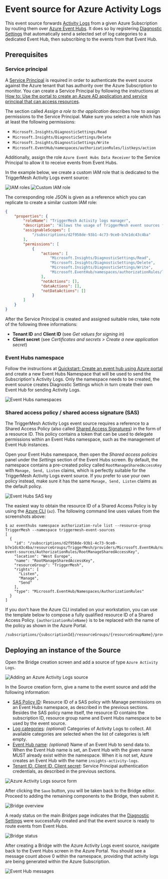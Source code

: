 # Event source for Azure Activity Logs

This event source forwards [Activity Logs][activity-logs] from a given Azure Subscription by routing them over [Azure
Event Hubs][eventhubs]. It does so by registering [Diagnostic Settings][diag-settings] that automatically send a
selected set of log categories to a dedicated Event Hub, then subscribing to the events from that Event Hub.

## Prerequisites

### Service principal

A [Service Principal][sp] is required in order to authenticate the event source against the Azure tenant that has
authority over the Azure Subscription to monitor. You can create a Service Principal by following the instructions at
[How to: Use the portal to create an Azure AD application and service principal that can access resources][sp-create].

The section called _Assign a role to the application_ describes how to assign permissions to the Service Principal. Make
sure you select a role which has at least the following permissions:

- `Microsoft.Insights/DiagnosticSettings/Read`
- `Microsoft.Insights/DiagnosticSettings/Delete`
- `Microsoft.Insights/DiagnosticSettings/Write`
- `Microsoft.EventHub/namespaces/authorizationRules/listkeys/action`

Additionally, assign the role `Azure Event Hubs Data Receiver` to the Service Principal to allow it to receive events
from Event Hubs.

In the example below, we create a custom IAM role that is dedicated to the TriggerMesh Activity Logs event source:

![IAM roles](../images/azureactivitylogs-source/iam-1.png)
![Custom IAM role](../images/azureactivitylogs-source/iam-2.png)

The corresponding role JSON is given as a reference which you can replicate to create a similar custom IAM role:

```json
{
    "properties": {
        "roleName": "TriggerMesh Activity logs manager",
        "description": "Allows the usage of TriggerMesh event sources for Azure Activity Logs.",
        "assignableScopes": [
            "/subscriptions/d2f958de-93b1-4c73-9ce0-b7e1dc43c4ba"
        ],
        "permissions": [
            {
                "actions": [
                    "Microsoft.Insights/DiagnosticSettings/Read",
                    "Microsoft.Insights/DiagnosticSettings/Delete",
                    "Microsoft.Insights/DiagnosticSettings/Write",
                    "Microsoft.EventHub/namespaces/authorizationRules/listkeys/action"
                ],
                "notActions": [],
                "dataActions": [],
                "notDataActions": []
            }
        ]
    }
}
```

After the Service Principal is created and assigned suitable roles, take note of the following three informations:

* **Tenant ID** and **Client ID** (see _Get values for signing in_)
* **Client secret** (see _Certificates and secrets > Create a new application secret_)

### Event Hubs namespace

Follow the instructions at [Quickstart: Create an event hub using Azure portal][eventhubs-create] and create a new Event
Hubs Namespace that will be used to send the Subscription's Activity Logs. Only the namespace needs to be created, the
event source creates Diagnostic Settings which in turn create their own Event Hub for sending Activity Logs.

![Event Hubs namespaces](../images/azureactivitylogs-source/eventhubs-ns.png)

### Shared access policy / shared access signature (SAS)

The TriggerMesh Activity Logs event source requires a reference to a Shared Access Policy (also called [Shared Access
Signatures][sas]) in the form of a resource ID. This policy contains a token that can be used to delegate permissions
within an Event Hubs namespace, such as the management of Event Hub instances.

Open your Event Hubs namespace, then open the _Shared access policies_ panel under the _Settings_ section of the Event
Hubs screen. By default, the namespace contains a pre-created policy called `RootManageSharedAccessKey` with `Manage,
Send, Listen` claims, which is perfectly suitable for the TriggerMesh Activity Logs event source. If you prefer to use
your own policy instead, make sure it has the same `Manage, Send, Listen` claims as the default policy.

![Event Hubs SAS key](../images/azureactivitylogs-source/eventhubs-sas-key.png)

The easiest way to obtain the resource ID of a Shared Access Policy is by using the [Azure CLI][azure-cli] (`az`). The
following command line uses values from the screenshots above:

```console
$ az eventhubs namespace authorization-rule list --resource-group TriggerMesh --namespace triggermesh-event-sources
[
  {
    "id": "/subscriptions/d2f958de-93b1-4c73-9ce0-b7e1dc43c4ba/resourceGroups/TriggerMesh/providers/Microsoft.EventHub/namespaces/triggermesh-event-sources/AuthorizationRules/RootManageSharedAccessKey",
    "location": "West Europe",
    "name": "RootManageSharedAccessKey",
    "resourceGroup": "TriggerMesh",
    "rights": [
      "Listen",
      "Manage",
      "Send"
    ],
    "type": "Microsoft.EventHub/Namespaces/AuthorizationRules"
  }
]
```

If you don't have the Azure CLI installed on your workstation, you can use the template below to compose a fully
qualified resource ID of a Shared Access Policy. `{authorizationRuleName}` is to be replaced with the name of the policy
as shown in the Azure Portal.

```
/subscriptions/{subscriptionId}/resourceGroups/{resourceGroupName}/providers/Microsoft.EventHub/namespaces/{namespaceName}/authorizationRules/{authorizationRuleName}
```

## Deploying an instance of the Source

Open the Bridge creation screen and add a source of type `Azure Activity Logs`.

![Adding an Azure Activity Logs source](../images/azureactivitylogs-source/create-bridge-1.png)

In the Source creation form, give a name to the event source and add the following information:

* [SAS Policy ID][sas-policy]: Resource ID of a SAS policy with Manage permissions on an Event Hubs namespace, as
  described in the previous sections. Besides the SAS policy name itself, the resource ID contains the subscription ID,
  resource group name and Event Hubs namespace to be used by the event source.
* [Log categories][log-categories]: _(optional)_ Categories of Activity Logs to collect. All available categories are
  selected when the list of categories is left empty.
* [Event Hub name][eventhubs-create]: _(optional)_ Name of an Event Hub to send data to. When the Event Hub name is
  set, an Event Hub with the given name MUST already exist within the namespace. When it is not set, Azure creates an
  Event Hub with the name `insights-activity-logs`.
* [Tenant ID, Client ID, Client secret][sp-create]: Service Principal authentication credentials, as described in the
  previous sections.

![Azure Activity Logs source form](../images/azureactivitylogs-source/create-bridge-2.png)

After clicking the `Save` button, you will be taken back to the Bridge editor. Proceed to adding the remaining
components to the Bridge, then submit it.

![Bridge overview](../images/azureactivitylogs-source/create-bridge-3.png)

A ready status on the main _Bridges_ page indicates that the [Diagnostic Settings][diag-settings] were successfully
created and that the event source is ready to route events from Event Hubs.

![Bridge status](../images/awseventbridge-target/create-bridge-4.png)

After creating a Bridge with the Azure Activity Logs event source, navigate back to the Event Hubs screen in the Azure
Portal. You should see a message count above 0 within the namespace, providing that activity logs are being generated
within the Azure Subscription.

![Event Hub messages](../images/azureactivitylogs-source/eventhub-1.png)

[activity-logs]: https://docs.microsoft.com/en-us/azure/azure-monitor/platform/activity-log
[diag-settings]: https://docs.microsoft.com/en-us/azure/azure-monitor/platform/diagnostic-settings

[sp]: https://docs.microsoft.com/en-us/azure/active-directory/develop/app-objects-and-service-principals
[sp-create]: https://docs.microsoft.com/en-us/azure/active-directory/develop/howto-create-service-principal-portal

[eventhubs]: https://docs.microsoft.com/en-us/azure/event-hubs/
[eventhubs-create]: https://docs.microsoft.com/en-us/azure/event-hubs/event-hubs-create

[azure-cli]: https://docs.microsoft.com/en-us/cli/azure
[sas]: https://docs.microsoft.com/en-us/azure/storage/common/storage-sas-overview

[sas-policy]: https://docs.microsoft.com/en-us/azure/event-hubs/authorize-access-shared-access-signature
[log-categories]: https://docs.microsoft.com/en-us/azure/azure-monitor/platform/activity-log-schema#categories
